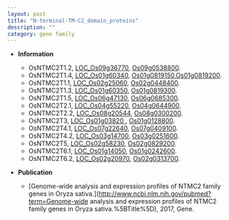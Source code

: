 ```yaml
---
layout: post
title: "N-terminal-TM-C2_domain_proteins"
description: ""
category: gene family
---
```


* **Information**  
    + OsNTMC2T1.2, [LOC_Os09g36770](http://rice.uga.edu/cgi-bin/ORF_infopage.cgi?orf=LOC_Os09g36770), [Os09g0538800](http://rapdb.dna.affrc.go.jp/viewer/gbrowse_details/irgsp1?name=Os09g0538800).
    + OsNTMC2T1.4, [LOC_Os01g60340](http://rice.uga.edu/cgi-bin/ORF_infopage.cgi?orf=LOC_Os01g60340), [Os01g0819150](http://rapdb.dna.affrc.go.jp/viewer/gbrowse_details/irgsp1?name=Os01g0819150),[Os01g0819200](http://rapdb.dna.affrc.go.jp/viewer/gbrowse_details/irgsp1?name=Os01g0819200).
    + OsNTMC2T1.1, [LOC_Os02g25060](http://rice.uga.edu/cgi-bin/ORF_infopage.cgi?orf=LOC_Os02g25060), [Os02g0448400](http://rapdb.dna.affrc.go.jp/viewer/gbrowse_details/irgsp1?name=Os02g0448400).
    + OsNTMC2T1.3, [LOC_Os01g60350](http://rice.uga.edu/cgi-bin/ORF_infopage.cgi?orf=LOC_Os01g60350), [Os01g0819300](http://rapdb.dna.affrc.go.jp/viewer/gbrowse_details/irgsp1?name=Os01g0819300).
    + OsNTMC2T1.5, [LOC_Os06g47130](http://rice.uga.edu/cgi-bin/ORF_infopage.cgi?orf=LOC_Os06g47130), [Os06g0685300](http://rapdb.dna.affrc.go.jp/viewer/gbrowse_details/irgsp1?name=Os06g0685300).
    + OsNTMC2T2.1, [LOC_Os04g55220](http://rice.uga.edu/cgi-bin/ORF_infopage.cgi?orf=LOC_Os04g55220), [Os04g0644900](http://rapdb.dna.affrc.go.jp/viewer/gbrowse_details/irgsp1?name=Os04g0644900).
    + OsNTMC2T2.2, [LOC_Os08g20544](http://rice.uga.edu/cgi-bin/ORF_infopage.cgi?orf=LOC_Os08g20544), [Os08g0300200](http://rapdb.dna.affrc.go.jp/viewer/gbrowse_details/irgsp1?name=Os08g0300200).
    + OsNTMC2T3, [LOC_Os01g03820 ](http://rice.uga.edu/cgi-bin/ORF_infopage.cgi?orf=LOC_Os01g03820 ), [Os01g0128800](http://rapdb.dna.affrc.go.jp/viewer/gbrowse_details/irgsp1?name=Os01g0128800).
    + OsNTMC2T4.1, [LOC_Os07g22640](http://rice.uga.edu/cgi-bin/ORF_infopage.cgi?orf=LOC_Os07g22640), [Os07g0409100](http://rapdb.dna.affrc.go.jp/viewer/gbrowse_details/irgsp1?name=Os07g0409100).
    + OsNTMC2T4.2, [LOC_Os03g14700](http://rice.uga.edu/cgi-bin/ORF_infopage.cgi?orf=LOC_Os03g14700), [Os03g0251600](http://rapdb.dna.affrc.go.jp/viewer/gbrowse_details/irgsp1?name=Os03g0251600).
    + OsNTMC2T5, [LOC_Os02g58230](http://rice.uga.edu/cgi-bin/ORF_infopage.cgi?orf=LOC_Os02g58230), [Os02g0829200](http://rapdb.dna.affrc.go.jp/viewer/gbrowse_details/irgsp1?name=Os02g0829200).
    + OsNTMC2T6.1, [LOC_Os01g14050](http://rice.uga.edu/cgi-bin/ORF_infopage.cgi?orf=LOC_Os01g14050), [Os01g0242600](http://rapdb.dna.affrc.go.jp/viewer/gbrowse_details/irgsp1?name=Os01g0242600).
    + OsNTMC2T6.2, [LOC_Os02g20970](http://rice.uga.edu/cgi-bin/ORF_infopage.cgi?orf=LOC_Os02g20970), [Os02g0313700](http://rapdb.dna.affrc.go.jp/viewer/gbrowse_details/irgsp1?name=Os02g0313700).

* **Publication**  
    + [Genome-wide analysis and expression profiles of NTMC2 family genes in Oryza sativa.](http://www.ncbi.nlm.nih.gov/pubmed?term=Genome-wide analysis and expression profiles of NTMC2 family genes in Oryza sativa.%5BTitle%5D), 2017, Gene.


